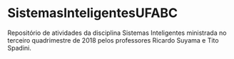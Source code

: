 # SistemasInteligentesUFABC
Repositório de atividades da disciplina Sistemas Inteligentes ministrada no terceiro quadrimestre de 2018 pelos professores Ricardo Suyama e Tito Spadini.
